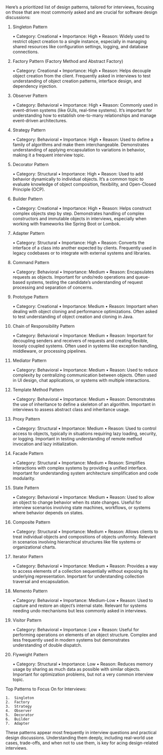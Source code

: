 Here’s a prioritized list of design patterns, tailored for interviews, focusing on those that are most commonly asked and are crucial for software design discussions:

1. Singleton Pattern

   •	Category: Creational
   •	Importance: High
   •	Reason: Widely used to restrict object creation to a single instance, especially in managing shared resources like configuration settings, logging, and database connections.

2. Factory Pattern (Factory Method and Abstract Factory)

   •	Category: Creational
   •	Importance: High
   •	Reason: Helps decouple object creation from the client. Frequently asked in interviews to test understanding of object creation patterns, interface design, and dependency injection.

3. Observer Pattern

   •	Category: Behavioral
   •	Importance: High
   •	Reason: Commonly used in event-driven systems (like GUIs, real-time systems). It’s important for understanding how to establish one-to-many relationships and manage event-driven architectures.

4. Strategy Pattern

   •	Category: Behavioral
   •	Importance: High
   •	Reason: Used to define a family of algorithms and make them interchangeable. Demonstrates understanding of applying encapsulation to variations in behavior, making it a frequent interview topic.

5. Decorator Pattern

   •	Category: Structural
   •	Importance: High
   •	Reason: Used to add behavior dynamically to individual objects. It’s a common topic to evaluate knowledge of object composition, flexibility, and Open-Closed Principle (OCP).

6. Builder Pattern

   •	Category: Creational
   •	Importance: High
   •	Reason: Helps construct complex objects step by step. Demonstrates handling of complex constructors and immutable objects in interviews, especially when working with frameworks like Spring Boot or Lombok.

7. Adapter Pattern

   •	Category: Structural
   •	Importance: High
   •	Reason: Converts the interface of a class into another expected by clients. Frequently used in legacy codebases or to integrate with external systems and libraries.

8. Command Pattern

   •	Category: Behavioral
   •	Importance: Medium
   •	Reason: Encapsulates requests as objects. Important for undo/redo operations and queue-based systems, testing the candidate’s understanding of request processing and separation of concerns.

9. Prototype Pattern

   •	Category: Creational
   •	Importance: Medium
   •	Reason: Important when dealing with object cloning and performance optimizations. Often asked to test understanding of object creation and cloning in Java.

10. Chain of Responsibility Pattern

    •	Category: Behavioral
    •	Importance: Medium
    •	Reason: Important for decoupling senders and receivers of requests and creating flexible, loosely coupled systems. Often used in systems like exception handling, middleware, or processing pipelines.

11. Mediator Pattern

    •	Category: Behavioral
    •	Importance: Medium
    •	Reason: Used to reduce complexity by centralizing communication between objects. Often used in UI design, chat applications, or systems with multiple interactions.

12. Template Method Pattern

    •	Category: Behavioral
    •	Importance: Medium
    •	Reason: Demonstrates the use of inheritance to define a skeleton of an algorithm. Important in interviews to assess abstract class and inheritance usage.

13. Proxy Pattern

    •	Category: Structural
    •	Importance: Medium
    •	Reason: Used to control access to objects, typically in situations requiring lazy loading, security, or logging. Important in testing understanding of remote method invocation and lazy initialization.

14. Facade Pattern

    •	Category: Structural
    •	Importance: Medium
    •	Reason: Simplifies interactions with complex systems by providing a unified interface. Important for understanding system architecture simplification and code modularity.

15. State Pattern

    •	Category: Behavioral
    •	Importance: Medium
    •	Reason: Used to allow an object to change behavior when its state changes. Useful for interview scenarios involving state machines, workflows, or systems where behavior depends on states.

16. Composite Pattern

    •	Category: Structural
    •	Importance: Medium
    •	Reason: Allows clients to treat individual objects and compositions of objects uniformly. Relevant in scenarios involving hierarchical structures like file systems or organizational charts.

17. Iterator Pattern

    •	Category: Behavioral
    •	Importance: Medium
    •	Reason: Provides a way to access elements of a collection sequentially without exposing its underlying representation. Important for understanding collection traversal and encapsulation.

18. Memento Pattern

    •	Category: Behavioral
    •	Importance: Medium-Low
    •	Reason: Used to capture and restore an object’s internal state. Relevant for systems needing undo mechanisms but less commonly asked in interviews.

19. Visitor Pattern

    •	Category: Behavioral
    •	Importance: Low
    •	Reason: Useful for performing operations on elements of an object structure. Complex and less frequently used in modern systems but demonstrates understanding of double dispatch.

20. Flyweight Pattern

    •	Category: Structural
    •	Importance: Low
    •	Reason: Reduces memory usage by sharing as much data as possible with similar objects. Important for optimization problems, but not a very common interview topic.

Top Patterns to Focus On for Interviews:

	1.	Singleton
	2.	Factory
	3.	Strategy
	4.	Observer
	5.	Decorator
	6.	Builder
	7.	Adapter

These patterns appear most frequently in interview questions and practical design discussions. Understanding them deeply, including real-world use cases, trade-offs, and when not to use them, is key for acing design-related interviews.